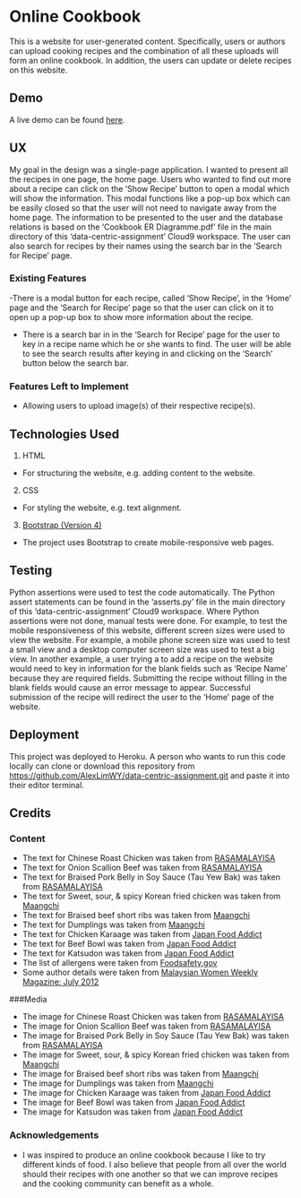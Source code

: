 # Online Cookbook
This is a website for user-generated content. Specifically, users or authors can upload cooking recipes and the combination of all these uploads will form an online cookbook. In addition, the users can update or delete recipes on this website.

## Demo
A live demo can be found [here](https://alwy-front-end-assignment.herokuapp.com/ ).

## UX
My goal in the design was a single-page application. I wanted to present all the recipes in one page, the home page. Users who wanted to find out more about a recipe can click on the ‘Show Recipe’ button to open a modal which will show the information. This modal functions like a pop-up box which can be easily closed so that the user will not need to navigate away from the home page. The information to be presented to the user and the database relations is based on the ‘Cookbook ER Diagramme.pdf’ file in the main directory of this ‘data-centric-assignment’ Cloud9 workspace.
The user can also search for recipes by their names using the search bar in the ‘Search for Recipe’ page. 
 ### Existing Features
-There is a modal button for each recipe, called ‘Show Recipe’, in the ‘Home’ page and the ‘Search for Recipe’ page so that the user can click on it to open up a pop-up box to show more information about the recipe.
- There is a search bar in in the ‘Search for Recipe’ page for the user to key in a recipe name which he or she wants to find. The user will be able to see the search results after keying in and clicking on the ‘Search’ button below the search bar.
### Features Left to Implement
- Allowing users to upload image(s) of their respective recipe(s).
## Technologies Used
1. HTML
- For structuring the website, e.g. adding content to the website.
2. CSS
- For styling the website, e.g. text alignment.
3. [Bootstrap (Version 4)](https://getbootstrap.com/)
 - The project uses Bootstrap to create mobile-responsive web pages.
## Testing
Python assertions were used to test the code automatically. The Python assert statements can be found in the ‘asserts.py’ file in the main directory of this ‘data-centric-assignment’ Cloud9 workspace.
Where Python assertions were not done, manual tests were done. For example, to test the mobile responsiveness of this website, different screen sizes were used to view the website. For example, a mobile phone screen size was used to test a small view and a desktop computer screen size was used to test a big view. 
In another example, a user trying a to add a recipe on the website would need to key in information for the blank fields such as ‘Recipe Name’ because they are required fields. Submitting the recipe without filling in the blank fields would cause an error message to appear. Successful submission of the recipe will redirect the user to the ‘Home’ page of the website.

## Deployment
This project was deployed to Heroku.
A person who wants to run this code locally can clone or download this repository from https://github.com/AlexLimWY/data-centric-assignment.git and paste it into their editor terminal.

## Credits
### Content
- The text for Chinese Roast Chicken was taken from [RASAMALAYISA](https://rasamalaysia.com/chinese-roast-chicken/)
- The text for Onion Scallion Beef was taken from [RASAMALAYISA](https://rasamalaysia.com/onion-scallion-beef/)
- The text for Braised Pork Belly in Soy Sauce (Tau Yew Bak) was taken from [RASAMALAYISA](https://rasamalaysia.com/braised-pork-belly-in-soy-sauce-tau-yew-bak/)
- The text for Sweet, sour, & spicy Korean fried chicken was taken from [Maangchi](https://www.maangchi.com/recipe/yangnyeom-tongdak)
- The text for Braised beef short ribs was taken from [Maangchi](https://www.maangchi.com/recipe/makgalbijjim)
- The text for Dumplings was taken from [Maangchi](https://www.maangchi.com/recipe/mandu)
- The text for Chicken Karaage was taken from [Japan Food Addict](http://www.japanfoodaddict.com/chicken/chicken-karaage/)
- The text for Beef Bowl was taken from [Japan Food Addict](http://www.japanfoodaddict.com/beef/beef-bowl-gyudon/)
- The text for Katsudon was taken from [Japan Food Addict](http://www.japanfoodaddict.com/pork/katsudon/)
- The list of allergens were taken from [Foodsafety.gov](https://www.foodsafety.gov/poisoning/causes/allergens/index.html)
- Some author details were taken from [Malaysian Women Weekly Magazine: July 2012](https://rasamalaysia.com/celebchef0712.pdf)

###Media
- The image for Chinese Roast Chicken was taken from [RASAMALAYISA](https://rasamalaysia.com/chinese-roast-chicken/)
- The image for Onion Scallion Beef was taken from [RASAMALAYISA](https://rasamalaysia.com/onion-scallion-beef/)
- The image for Braised Pork Belly in Soy Sauce (Tau Yew Bak) was taken from [RASAMALAYISA](https://rasamalaysia.com/braised-pork-belly-in-soy-sauce-tau-yew-bak/)
- The image for Sweet, sour, & spicy Korean fried chicken was taken from [Maangchi](https://www.maangchi.com/recipe/yangnyeom-tongdak)
- The image for Braised beef short ribs was taken from [Maangchi](https://www.maangchi.com/recipe/makgalbijjim)
- The image for Dumplings was taken from [Maangchi](https://www.maangchi.com/recipe/mandu)
- The image for Chicken Karaage was taken from [Japan Food Addict](http://www.japanfoodaddict.com/chicken/chicken-karaage/)
- The image for Beef Bowl was taken from [Japan Food Addict](http://www.japanfoodaddict.com/beef/beef-bowl-gyudon/)
- The image for Katsudon was taken from [Japan Food Addict](http://www.japanfoodaddict.com/pork/katsudon/)

### Acknowledgements
- I was inspired to produce an online cookbook because I like to try different kinds of food. I also believe that people from all over the world should their recipes with one another so that we can improve recipes and the cooking community can benefit as a whole.



